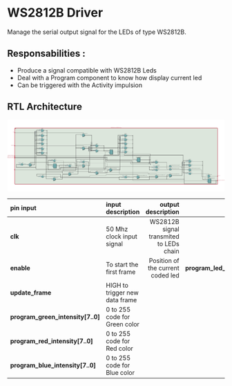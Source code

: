 # WS2812B Driver

Manage the serial output signal for the LEDs of type WS2812B.


## Responsabilities :

- Produce a signal compatible with WS2812B Leds
- Deal with a Program component to know how display current led
- Can be triggered with the Activity impulsion

## RTL Architecture 

![WS2812B Driver Architecture](./../assets/ws2812b_driver_arch.png)

|  pin input   | input description  |   output description             |  pin output                    |
|  :---   |  :--- | ---:                         |  ---:                    |
|  **clk**  |  50 Mhz clock input signal  |  WS2812B signal transmited to LEDs chain  |  **leds_line**  |
|  **enable**  |  To start the first frame  | Position of the current coded led | **program_led_number[1..0]** |
|  **update_frame**  | HIGH to trigger new data frame  |  | |
|  **program_green_intensity[7..0]**  | 0 to 255 code for Green color  | |  |
|  **program_red_intensity[7..0]**  | 0 to 255 code for Red color  |  |  |
|  **program_blue_intensity[7..0]**  | 0 to 255 code for Blue color  |  |  |
